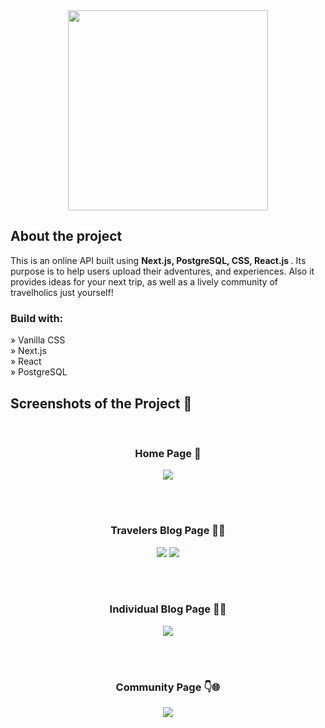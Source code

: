 <div align='center'><img style="width:20rem;" src='https://github.com/demetrisdev/next.js-advenlog/assets/112802137/f200eb67-f6d2-4f7f-96b8-75d82abcf3c4'/></div>

<h2>About the project</h2>

<p>This is an online API built using  <strong>Next.js, PostgreSQL, CSS, React.js </strong>. 
  Its purpose is to help users upload their adventures, and experiences. Also it provides ideas for your next trip,
  as well as a lively community of travelholics just yourself!
</p>

<h3>Build with:</h3>

» Vanilla CSS <br>
» Next.js <br>
» React <br>
» PostgreSQL 

<h2>Screenshots of the Project 📸</h2>
<br>
<h3 align='center'>Home Page 🏡</h3>

<div align='center'>
<img src="https://github.com/demetrisdev/next.js-advenlog/assets/112802137/81a3c461-11be-4eac-89b4-f78e07e7733c" />
</div>
  
<br><br>
  
<h3 align='center'>Travelers Blog Page 🛫🌇</h3>

<div align='center'>
<img src='https://github.com/demetrisdev/next.js-advenlog/assets/112802137/e8d0b1bf-c659-4202-8771-1236ec02b218'/>
<img src='https://github.com/demetrisdev/next.js-advenlog/assets/112802137/80f0b54b-c616-40dd-9f78-977b593373e9'/>
</div>

<br><br>

<h3 align='center'>Individual Blog Page 🛫🌇</h3>

<div align='center'>
<img src='https://github.com/demetrisdev/next.js-advenlog/assets/112802137/c22e3950-f74f-405e-a11a-8e970df20949'/>
</div>

<br><br>

<h3 align='center'>Community Page 👇🌐</h3>
<div align='center'>
<img src='https://github.com/demetrisdev/next.js-advenlog/assets/112802137/6bf5ec33-4af9-4621-9539-bfcb5d720723'/>  
</div>

<br><br>

